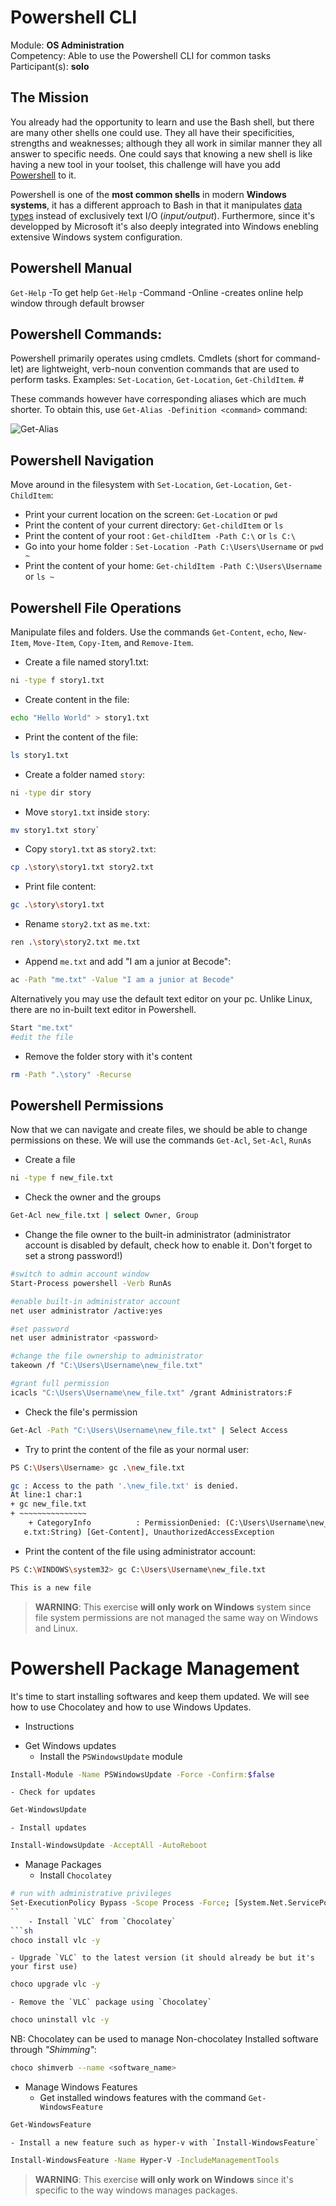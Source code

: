 # Powershell CLI


Module: **OS Administration** </br>
Competency: Able to use the Powershell CLI for common tasks </br>
Participant(s): **solo** </br>


## The Mission

You already had the opportunity to learn and use the Bash shell, but there are many other shells one could use. They all have their specificities, strengths and weaknesses; although they all work in similar manner they all answer to specific needs. One could says that knowing a new shell is like having a new tool in your toolset, this challenge will have you add [Powershell](https://en.wikipedia.org/wiki/PowerShell) to it.

Powershell is one of the **most common shells** in modern **Windows systems**, it has a different approach to Bash in that it manipulates [data types](https://docs.microsoft.com/en-us/powershell/scripting/lang-spec/chapter-04?view=powershell-7.1) instead of exclusively text I/O (_input/output_). Furthermore, since it's developped by Microsoft it's also deeply integrated into Windows enebling extensive Windows system configuration.


## Powershell Manual
`Get-Help` <command> -To get help
`Get-Help` -Command -Online -creates online help window through default browser

## Powershell Commands:
Powershell primarily operates using cmdlets. Cmdlets (short for command-let) are lightweight, verb-noun convention commands that are used to perform tasks. Examples: `Set-Location`, `Get-Location`, `Get-ChildItem`. #

These commands however have corresponding aliases which are much shorter. To obtain this, use `Get-Alias -Definition <command>` command:

![Get-Alias](Images/alias.png)


## Powershell Navigation

Move around in the filesystem with `Set-Location`, `Get-Location`, `Get-ChildItem`:

- Print your current location on the screen: `Get-Location` or `pwd`
- Print the content of your current directory: `Get-childItem` or `ls`
- Print the content of your root : `Get-childItem -Path C:\` or `ls C:\`
- Go into your home folder : `Set-Location -Path C:\Users\Username` or `pwd ~`
- Print the content of your home: `Get-childItem -Path C:\Users\Username` or `ls ~`

## Powershell File Operations

Manipulate files and folders. Use the commands `Get-Content`, `echo`, `New-Item`, `Move-Item`, `Copy-Item`, and `Remove-Item`.

- Create a file named story1.txt: 
```sh
ni -type f story1.txt
```
- Create content in the file: 
```sh
echo "Hello World" > story1.txt
```
- Print the content of the file: 
```sh
ls story1.txt
```  
- Create a folder named `story`: 
```sh
ni -type dir story
```
- Move `story1.txt` inside `story`: 
```sh
mv story1.txt story`
```
- Copy `story1.txt` as `story2.txt`: 
```sh
cp .\story\story1.txt story2.txt
```
- Print file content: 
```sh
gc .\story\story1.txt
```
- Rename `story2.txt` as `me.txt`: 
```sh
ren .\story\story2.txt me.txt
```
- Append `me.txt` and add "I am a junior at Becode": 
```sh
ac -Path "me.txt" -Value "I am a junior at Becode"
```
Alternatively you may use the default text editor on your pc. Unlike Linux, there are no in-built text editor in Powershell.
```sh
Start "me.txt"
#edit the file
```
- Remove the folder story with it's content
```sh
rm -Path ".\story" -Recurse
```

## Powershell Permissions

Now that we can navigate and create files, we should be able to change permissions on these. We will use the commands `Get-Acl`, `Set-Acl`, `RunAs`

- Create a file
```sh
ni -type f new_file.txt
```
- Check the owner and the groups
```sh
Get-Acl new_file.txt | select Owner, Group
```

- Change the file owner to the built-in administrator (administrator account is disabled by default, check how to enable it. Don't forget to set a strong password!)
```sh
#switch to admin account window
Start-Process powershell -Verb RunAs

#enable built-in administrator account
net user administrator /active:yes

#set password
net user administrator <password>

#change the file ownership to administrator
takeown /f "C:\Users\Username\new_file.txt"

#grant full permission
icacls "C:\Users\Username\new_file.txt" /grant Administrators:F
```
- Check the file's permission
```sh
Get-Acl -Path "C:\Users\Username\new_file.txt" | Select Access
```
- Try to print the content of the file as your normal user:

```sh
PS C:\Users\Username> gc .\new_file.txt

gc : Access to the path '.\new_file.txt' is denied.
At line:1 char:1
+ gc new_file.txt
+ ~~~~~~~~~~~~~~~
    + CategoryInfo          : PermissionDenied: (C:\Users\Username\new_fil
   e.txt:String) [Get-Content], UnauthorizedAccessException
```

- Print the content of the file using administrator account:
```sh
PS C:\WINDOWS\system32> gc C:\Users\Username\new_file.txt

This is a new file
```

> **WARNING**: This exercise **will only work on Windows** system since file system permissions are not managed the same way on Windows and Linux.


# Powershell Package Management

It's time to start installing softwares and keep them updated. We will see how to use Chocolatey and how to use Windows Updates.

* Instructions

- Get Windows updates
    - Install the `PSWindowsUpdate` module
```sh
Install-Module -Name PSWindowsUpdate -Force -Confirm:$false
```
    - Check for updates
```sh
Get-WindowsUpdate

```
    - Install updates
```sh
Install-WindowsUpdate -AcceptAll -AutoReboot
```
- Manage Packages
    - Install `Chocolatey`
```sh
# run with administrative privileges
Set-ExecutionPolicy Bypass -Scope Process -Force; [System.Net.ServicePointManager]::SecurityProtocol = [System.Net.ServicePointManager]::SecurityProtocol -bor 3072; iex ((New-Object System.Net.WebClient).DownloadString('https://chocolatey.org/install.ps1'))
``
    - Install `VLC` from `Chocolatey`
```sh
choco install vlc -y
```
    - Upgrade `VLC` to the latest version (it should already be but it's your first use)
```sh
choco upgrade vlc -y
```
    - Remove the `VLC` package using `Chocolatey`
```sh
choco uninstall vlc -y
```
NB: Chocolatey can be used to manage Non-chocolatey Installed software through _"Shimming"_:
```sh
choco shimverb --name <software_name>
```

- Manage Windows Features
    - Get installed windows features with the command `Get-WindowsFeature`
```sh
Get-WindowsFeature
```
    - Install a new feature such as hyper-v with `Install-WindowsFeature`
```sh
Install-WindowsFeature -Name Hyper-V -IncludeManagementTools
```
> **WARNING**: This exercise **will only work on Windows** since it's specific to the way windows manages packages.